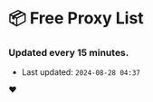 # :package: Free Proxy List
### Updated every 15 minutes.

- Last updated: `2024-08-28 04:37`

:heart:
